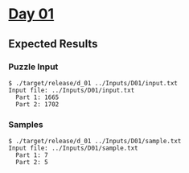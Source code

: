 # [Day 01](https://adventofcode.com/2021/day/1)

## Expected Results

### Puzzle Input

```console
$ ./target/release/d_01 ../Inputs/D01/input.txt
Input file: ../Inputs/D01/input.txt
  Part 1: 1665
  Part 2: 1702
```

### Samples

```console
$ ./target/release/d_01 ../Inputs/D01/sample.txt
Input file: ../Inputs/D01/sample.txt
  Part 1: 7
  Part 2: 5
```
